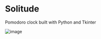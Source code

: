 # Solitude
Pomodoro clock built with Python and Tkinter

![image](https://user-images.githubusercontent.com/29918030/97791549-3f983380-1bb2-11eb-9493-5ef483ee806b.png)

